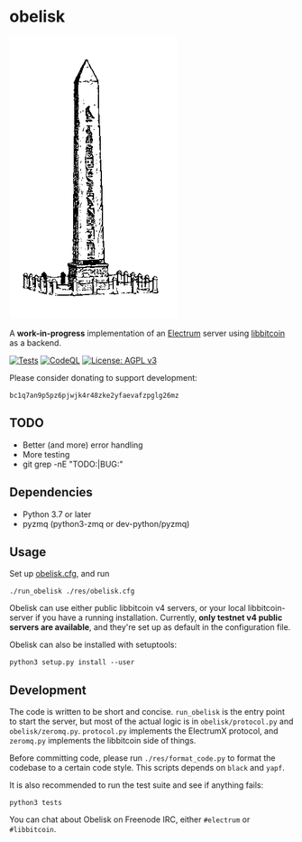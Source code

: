 obelisk
=======

![obelisk](res/obelisk.png)

A **work-in-progress** implementation of an
[Electrum](https://electrum.org) server using
[libbitcoin](https://libbitcoin.info) as a backend.

[![Tests](https://github.com/parazyd/obelisk/actions/workflows/py.yaml/badge.svg)](https://github.com/parazyd/obelisk/actions/workflows/py.yaml)
[![CodeQL](https://github.com/parazyd/obelisk/actions/workflows/codeql-analysis.yml/badge.svg)](https://github.com/parazyd/obelisk/actions/workflows/codeql-analysis.yml)
[![License: AGPL v3](https://img.shields.io/badge/License-AGPL%20v3-blue.svg)](LICENSE)

Please consider donating to support development:

```
bc1q7an9p5pz6pjwjk4r48zke2yfaevafzpglg26mz
```


TODO
----

* Better (and more) error handling
* More testing
* git grep -nE "TODO:|BUG:"


Dependencies
------------

* Python 3.7 or later
* pyzmq (python3-zmq or dev-python/pyzmq)


Usage
-----

Set up [obelisk.cfg](res/obelisk.cfg), and run

```
./run_obelisk ./res/obelisk.cfg
```

Obelisk can use either public libbitcoin v4 servers, or your local
libbitcoin-server if you have a running installation. Currently,
**only testnet v4 public servers are available**, and they're set up
as default in the configuration file.

Obelisk can also be installed with setuptools:

```
python3 setup.py install --user
```


Development
-----------

The code is written to be short and concise. `run_obelisk` is the
entry point to start the server, but most of the actual logic is
in `obelisk/protocol.py` and `obelisk/zeromq.py`. `protocol.py`
implements the ElectrumX protocol, and `zeromq.py` implements the
libbitcoin side of things.

Before committing code, please run `./res/format_code.py` to format
the codebase to a certain code style. This scripts depends on `black`
and `yapf`.

It is also recommended to run the test suite and see if anything
fails:

```
python3 tests
```

You can chat about Obelisk on Freenode IRC, either `#electrum` or
`#libbitcoin`.
